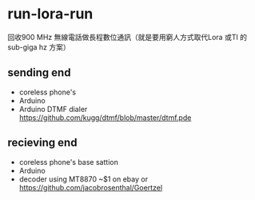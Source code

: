 # run-lora-run
回收900 MHz 無線電話做長程數位通訊（就是要用窮人方式取代Lora 或TI 的sub-giga hz 方案）

## sending end
* coreless phone's  
* Arduino
* Arduino DTMF dialer 
https://github.com/kugg/dtmf/blob/master/dtmf.pde

## recieving end
* coreless phone's base sattion
* Arduino
* decoder using 
MT8870 ~$1 on ebay
or 
https://github.com/jacobrosenthal/Goertzel
